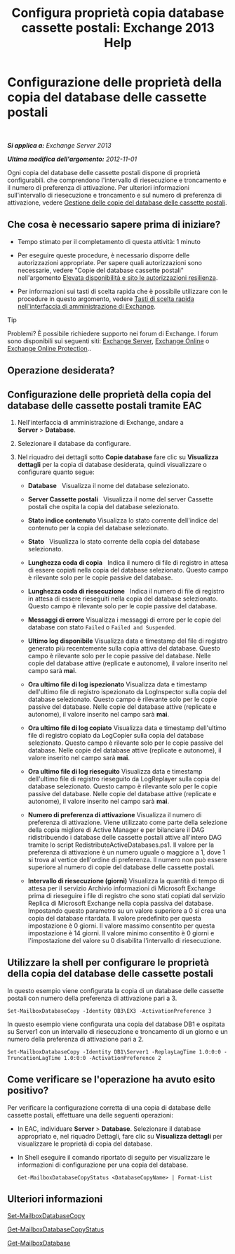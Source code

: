 ﻿---
title: 'Configura proprietà copia database cassette postali: Exchange 2013 Help'
TOCTitle: Configurazione delle proprietà della copia del database delle cassette postali
ms:assetid: cf186561-ab2c-45c0-90f5-8d3ecfabeeac
ms:mtpsurl: https://technet.microsoft.com/it-it/library/Dd351151(v=EXCHG.150)
ms:contentKeyID: 50481703
ms.date: 05/22/2018
mtps_version: v=EXCHG.150
ms.translationtype: MT
---

# Configurazione delle proprietà della copia del database delle cassette postali

 

_**Si applica a:** Exchange Server 2013_

_**Ultima modifica dell'argomento:** 2012-11-01_

Ogni copia del database delle cassette postali dispone di proprietà configurabili. che comprendono l'intervallo di riesecuzione e troncamento e il numero di preferenza di attivazione. Per ulteriori informazioni sull'intervallo di riesecuzione e troncamento e sul numero di preferenza di attivazione, vedere [Gestione delle copie del database delle cassette postali](managing-mailbox-database-copies-exchange-2013-help.md).

## Che cosa è necessario sapere prima di iniziare?

  - Tempo stimato per il completamento di questa attività: 1 minuto

  - Per eseguire queste procedure, è necessario disporre delle autorizzazioni appropriate. Per sapere quali autorizzazioni sono necessarie, vedere "Copie del database cassette postali" nell'argomento [Elevata disponibilità e sito le autorizzazioni resilienza](high-availability-and-site-resilience-permissions-exchange-2013-help.md).

  - Per informazioni sui tasti di scelta rapida che è possibile utilizzare con le procedure in questo argomento, vedere [Tasti di scelta rapida nell'interfaccia di amministrazione di Exchange](keyboard-shortcuts-in-the-exchange-admin-center-exchange-online-protection-help.md).


> [!TIP]
> Problemi? È possibile richiedere supporto nei forum di Exchange. I forum sono disponibili sui seguenti siti: <A href="https://go.microsoft.com/fwlink/p/?linkid=60612">Exchange Server</A>, <A href="https://go.microsoft.com/fwlink/p/?linkid=267542">Exchange Online</A> o <A href="https://go.microsoft.com/fwlink/p/?linkid=285351">Exchange Online Protection</A>..



## Operazione desiderata?

## Configurazione delle proprietà della copia del database delle cassette postali tramite EAC

1.  Nell'interfaccia di amministrazione di Exchange, andare a **Server** \> **Database**.

2.  Selezionare il database da configurare.

3.  Nel riquadro dei dettagli sotto **Copie database** fare clic su **Visualizza dettagli** per la copia di database desiderata, quindi visualizzare o configurare quanto segue:
    
      - **Database**   Visualizza il nome del database selezionato.
    
      - **Server Cassette postali**   Visualizza il nome del server Cassette postali che ospita la copia del database selezionato.
    
      - **Stato indice contenuto** Visualizza lo stato corrente dell'indice del contenuto per la copia del database selezionato.
    
      - **Stato**   Visualizza lo stato corrente della copia del database selezionato.
    
      - **Lunghezza coda di copia**   Indica il numero di file di registro in attesa di essere copiati nella copia del database selezionato. Questo campo è rilevante solo per le copie passive del database.
    
      - **Lunghezza coda di riesecuzione**   Indica il numero di file di registro in attesa di essere rieseguiti nella copia del database selezionato. Questo campo è rilevante solo per le copie passive del database.
    
      - **Messaggi di errore** Visualizza i messaggi di errore per le copie del database con stato `Failed` o `Failed and Suspended`.
    
      - **Ultimo log disponibile** Visualizza data e timestamp del file di registro generato più recentemente sulla copia attiva del database. Questo campo è rilevante solo per le copie passive del database. Nelle copie del database attive (replicate e autonome), il valore inserito nel campo sarà **mai**.
    
      - **Ora ultimo file di log ispezionato** Visualizza data e timestamp dell'ultimo file di registro ispezionato da LogInspector sulla copia del database selezionato. Questo campo è rilevante solo per le copie passive del database. Nelle copie del database attive (replicate e autonome), il valore inserito nel campo sarà **mai**.
    
      - **Ora ultimo file di log copiato** Visualizza data e timestamp dell'ultimo file di registro copiato da LogCopier sulla copia del database selezionato. Questo campo è rilevante solo per le copie passive del database. Nelle copie del database attive (replicate e autonome), il valore inserito nel campo sarà **mai**.
    
      - **Ora ultimo file di log rieseguito** Visualizza data e timestamp dell'ultimo file di registro rieseguito da LogReplayer sulla copia del database selezionato. Questo campo è rilevante solo per le copie passive del database. Nelle copie del database attive (replicate e autonome), il valore inserito nel campo sarà **mai**.
    
      - **Numero di preferenza di attivazione** Visualizza il numero di preferenza di attivazione. Viene utilizzato come parte della selezione della copia migliore di Active Manager e per bilanciare il DAG ridistribuendo i database delle cassette postali attive all'intero DAG tramite lo script RedistributeActiveDatabases.ps1. Il valore per la preferenza di attivazione è un numero uguale o maggiore a 1, dove 1 si trova al vertice dell'ordine di preferenza. Il numero non può essere superiore al numero di copie del database delle cassette postali.
    
      - **Intervallo di riesecuzione (giorni)** Visualizza la quantità di tempo di attesa per il servizio Archivio informazioni di Microsoft Exchange prima di rieseguire i file di registro che sono stati copiati dal servizio Replica di Microsoft Exchange nella copia passiva del database. Impostando questo parametro su un valore superiore a 0 si crea una copia del database ritardata. Il valore predefinito per questa impostazione è 0 giorni. Il valore massimo consentito per questa impostazione è 14 giorni. Il valore minimo consentito è 0 giorni e l'impostazione del valore su 0 disabilita l'intervallo di riesecuzione.

## Utilizzare la shell per configurare le proprietà della copia del database delle cassette postali

In questo esempio viene configurata la copia di un database delle cassette postali con numero della preferenza di attivazione pari a 3.

    Set-MailboxDatabaseCopy -Identity DB3\EX3 -ActivationPreference 3

In questo esempio viene configurata una copia del database DB1 e ospitata su Server1 con un intervallo di riesecuzione e troncamento di un giorno e un numero della preferenza di attivazione pari a 2.

    Set-MailboxDatabaseCopy -Identity DB1\Server1 -ReplayLagTime 1.0:0:0 -TruncationLagTime 1.0:0:0 -ActivationPreference 2

## Come verificare se l'operazione ha avuto esito positivo?

Per verificare la configurazione corretta di una copia di database delle cassette postali, effettuare una delle seguenti operazioni:

  - In EAC, individuare **Server** \> **Database**. Selezionare il database appropriato e, nel riquadro Dettagli, fare clic su **Visualizza dettagli** per visualizzare le proprietà di copia del database.

  - In Shell eseguire il comando riportato di seguito per visualizzare le informazioni di configurazione per una copia del database.
    
        Get-MailboxDatabaseCopyStatus <DatabaseCopyName> | Format-List

## Ulteriori informazioni

[Set-MailboxDatabaseCopy](https://technet.microsoft.com/it-it/library/dd298104\(v=exchg.150\))

[Get-MailboxDatabaseCopyStatus](https://technet.microsoft.com/it-it/library/dd298044\(v=exchg.150\))

[Get-MailboxDatabase](https://technet.microsoft.com/it-it/library/bb124924\(v=exchg.150\))

